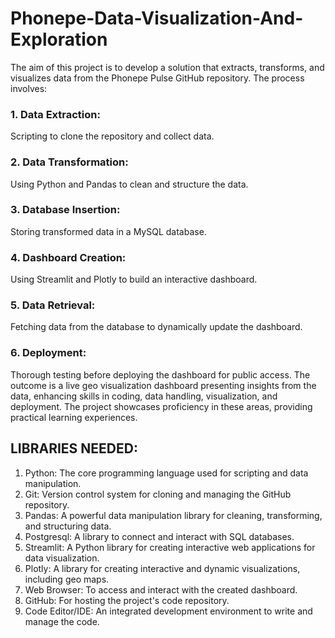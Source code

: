 # Phonepe-Data-Visualization-And-Exploration

The aim of this project is to develop a solution that extracts, transforms, and visualizes data from the Phonepe Pulse GitHub repository. The process involves:

### 1. Data Extraction: 
  Scripting to clone the repository and collect data.
### 2. Data Transformation: 
  Using Python and Pandas to clean and structure the data. 
### 3. Database Insertion: 
  Storing transformed data in a MySQL database.
### 4. Dashboard Creation: 
  Using Streamlit and Plotly to build an interactive dashboard.
### 5. Data Retrieval: 
  Fetching data from the database to dynamically update the dashboard.
### 6. Deployment: 
  Thorough testing before deploying the dashboard for public access.
    The outcome is a live geo visualization dashboard presenting insights from the data, enhancing skills in coding, data handling, visualization, and deployment. The project showcases proficiency in these areas, providing practical learning experiences.

## LIBRARIES NEEDED:

1. Python: The core programming language used for scripting and data manipulation.
2. Git: Version control system for cloning and managing the GitHub repository.
3. Pandas: A powerful data manipulation library for cleaning, transforming, and structuring data.
4. Postgresql: A library to connect and interact with SQL databases.
5. Streamlit: A Python library for creating interactive web applications for data visualization.
6. Plotly: A library for creating interactive and dynamic visualizations, including geo maps.
7. Web Browser: To access and interact with the created dashboard.
8. GitHub: For hosting the project's code repository.
9. Code Editor/IDE: An integrated development environment to write and manage the code.



